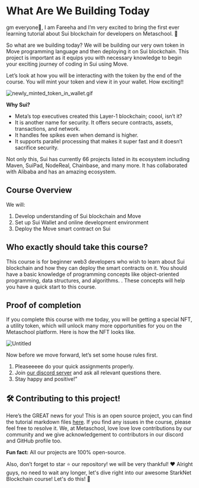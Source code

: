 # What Are We Building Today

gm everyone🌈, I am Fareeha and I’m very excited to bring the first ever learning tutorial about Sui blockchain for developers on Metaschool. 🎉

So what are we building today? We will be building our very own token in Move programming language and then deploying it on Sui blockchain. This project is important as it equips you with necessary knowledge to begin your exciting journey of coding in Sui using Move.

Let’s look at how you will be interacting with the token by the end of the course. You will mint your token and view it in your wallet. How exciting!!

![newly_minted_token_in_wallet.gif](https://github.com/0xmetaschool/Learning-Projects/blob/main/assests_for_all/assests_for_sui/L1_What%20Are%20We%20Building%20Today/newly_minted_token_in_wallet.gif?raw=true)

**Why Sui?** 

- Meta’s top executives created this Layer-1 blockchain; coool, isn’t it?
- It is another name for security. It offers secure contracts, assets, transactions, and network.
- It handles fee spikes even when demand is higher.
- It supports parallel processing that makes it super fast and it doesn’t sacrifice security.

Not only this, Sui has currently 66 projects listed in its ecosystem including Maven, SuiPad, NodeReal, Chainbase, and many more. It has collaborated with Alibaba and has an amazing ecosystem.

## Course Overview

We will:

1. Develop understanding of Sui blockchain and Move
2. Set up Sui Wallet and online development environment
3. Deploy the Move smart contract on Sui

## Who exactly should take this course?

This course is for beginner web3 developers who wish to learn about Sui blockchain and how they can deploy the smart contracts on it. You should have a basic knowledge of programming concepts like object-oriented programming, data structures, and algorithms. . These concepts will help you have a quick start to this course. 

## Proof of completion

If you complete this course with me today, you will be getting a special NFT, a utility token, which will unlock many more opportunities for you on the Metaschool platform. Here is how the NFT looks like.

![Untitled](https://github.com/0xmetaschool/Learning-Projects/blob/main/assests_for_all/assests_for_sui/L1_What%20Are%20We%20Building%20Today/Untitled.gif?raw=true)

Now before we move forward, let’s set some house rules first.
1. Pleaseeeee do your quick assignments properly. 
2. Join [our discord server](https://discord.gg/vbVMUwXWgc) and ask all relevant questions there.
3. Stay happy and positive!”

## 🛠 Contributing to this project!

Here’s the GREAT news for you! This is an open source project, you can find the tutorial markdown files [here](https://github.com/0xmetaschool/Learning-Projects). If you find any issues in the course, please feel free to resolve it.
We, at Metaschool, love love love contributions by our community and we give acknowledgement to contributors in our discord and GitHub profile too.

**Fun fact:** All our projects are 100% open-source.

Also, don’t forget to star ⭐️ our repository! we will be very thankful! ♥️
Alright guys, no need to wait any longer, let's dive right into our awesome StarkNet Blockchain course! Let's do this! 🙌